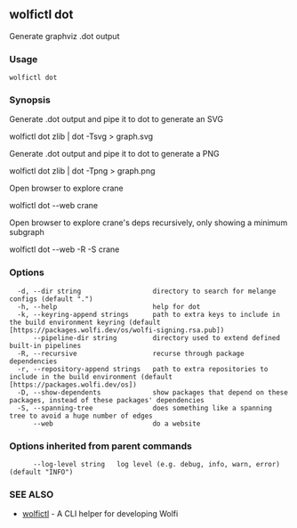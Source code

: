 ## wolfictl dot

Generate graphviz .dot output

### Usage

```
wolfictl dot
```

### Synopsis


Generate .dot output and pipe it to dot to generate an SVG

  wolfictl dot zlib | dot -Tsvg > graph.svg

Generate .dot output and pipe it to dot to generate a PNG

  wolfictl dot zlib | dot -Tpng > graph.png

Open browser to explore crane

  wolfictl dot --web crane

Open browser to explore crane's deps recursively, only showing a minimum subgraph

  wolfictl dot --web -R -S crane


### Options

```
  -d, --dir string                  directory to search for melange configs (default ".")
  -h, --help                        help for dot
  -k, --keyring-append strings      path to extra keys to include in the build environment keyring (default [https://packages.wolfi.dev/os/wolfi-signing.rsa.pub])
      --pipeline-dir string         directory used to extend defined built-in pipelines
  -R, --recursive                   recurse through package dependencies
  -r, --repository-append strings   path to extra repositories to include in the build environment (default [https://packages.wolfi.dev/os])
  -D, --show-dependents             show packages that depend on these packages, instead of these packages' dependencies
  -S, --spanning-tree               does something like a spanning tree to avoid a huge number of edges
      --web                         do a website
```

### Options inherited from parent commands

```
      --log-level string   log level (e.g. debug, info, warn, error) (default "INFO")
```

### SEE ALSO

* [wolfictl](wolfictl.md)	 - A CLI helper for developing Wolfi

